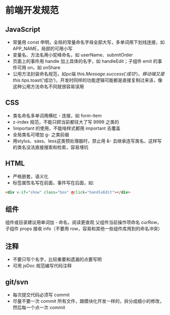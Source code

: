 # 前端开发规范

## JavaScript
* 常量用 const 申明，全局的常量命名字母全部大写，多单词用下划线连接，如 APP_NAME，局部的可用小写
* 变量名、方法名用小驼峰命名，如 userName、submitOrder
* 页面上的事件用 handle 加上具体的名字，如 handleEdit；子组件 emit 的事件可用 on，如 onShare
* 公用方法封装命名规范，如pc端 this.$Message.success('成功')，移动端又是  this.$tips.toast('成功')，开发时同样的功能逻辑可能都是直接复制过来该，像这种公用方法命名不同就很容易误用

## CSS
* 类名命名多单词用横杠 - 连接，如 form-item
* z-index 规范，不能只顾当前都往大了写 9999 之类的
* !important 的使用，不能啥样式都用 important 去覆盖
* 全局类名可增加 g- 之类前缀
* 用stylus、sass、less这类预处理器时，禁止用 &- 去继承连写类名，这样写的类名没法直接搜索和检索，容易埋坑

## HTML
* 严格嵌套，语义化
* 标签属性名写在前面，事件写在后面，如:
```html
<div v-if="show" class="box" @click="handleEdit"></div>
```

## 组件
组件或目录建议用单词加 - 命名，阅读更直观
父组件当前操作项命名 curRow，子组件 props 接收 info（不要用 row，容易和其他一些组件库用到的命名冲突）

## 注释
* 不要只写个名字，比较重要和遗漏的点要写明
* 可用 jsDoc 规范编写代码注释

## git/svn
* 每次提交代码必须写 commit
* 尽量不要一次 commit 所有文件，跟模块化开发一样的，拆分成细小的修改，然后每一个点一次 commit